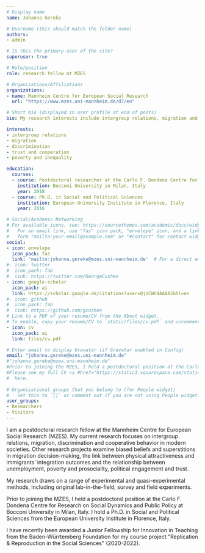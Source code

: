 ```yaml
---
# Display name
name: Johanna Gereke

# Username (this should match the folder name)
authors:
- admin

# Is this the primary user of the site?
superuser: true

# Role/position
role: research fellow at MZES

# Organizations/Affiliations
organizations:
- name: Mannheim Centre for European Social Research
  url: "https://www.mzes.uni-mannheim.de/d7/en"

# Short bio (displayed in user profile at end of posts)
bio: My research interests include intergroup relations, migration and discrimination and cooperative behavior in modern societies.

interests:
- intergroup relations 
- migration  
- discrimination 
- trust and cooperation
- poverty and inequality

education:
  courses:
  - course: Postdoctoral researcher at the Carlo F. Dondena Centre for Research on Social Dynamics and Public Policy
    institution: Bocconi University in Milan, Italy
    year: 2018
  - course: Ph.D. in Social and Political Sciences
    institution: European University Institute in Florence, Italy
    year: 2016

# Social/Academic Networking
# For available icons, see: https://sourcethemes.com/academic/docs/widgets/#icons
#   For an email link, use "fas" icon pack, "envelope" icon, and a link in the
#   form "mailto:your-email@example.com" or "#contact" for contact widget.
social:
- icon: envelope
  icon_pack: fas
  link: 'mailto:johanna.gereke@mzes.uni-mannheim.de'  # For a direct email link, use "mailto:test@example.org".
#- icon: twitter
#  icon_pack: fab
#  link: https://twitter.com/GeorgeCushen
- icon: google-scholar
  icon_pack: ai
  link: https://scholar.google.de/citations?user=QjUCWU4AAAAJ&hl=en
#- icon: github
#  icon_pack: fab
#  link: https://github.com/gcushen
# Link to a PDF of your resume/CV from the About widget.
# To enable, copy your resume/CV to `static/files/cv.pdf` and uncomment the lines below.  
- icon: cv
  icon_pack: ai
  link: files/cv.pdf

# Enter email to display Gravatar (if Gravatar enabled in Config)
email: "johanna.gereke@mzes.uni-mannheim.de"
#"johanna.gereke@mzes.uni-mannheim.de"
#Prior to joining the MZES, I held a postdoctoral position at the Carlo F. Dondena Centre for Research on Social Dynamics and Public Policy #at Bocconi University in Milan, Italy. I hold a Ph.D. in Social and Political Sciences from the European University Institute in Florence, #Italy.
#Please see my full CV <a #href="https://static1.squarespace.com/static/5c2a692b3c3a53368708cebf/t/5c2bd39f1ae6cf9b885fd512/1546376096123/CV_Jgereke.pdf"/> 
#  here.
  
# Organizational groups that you belong to (for People widget)
#   Set this to `[]` or comment out if you are not using People widget.  
user_groups:
- Researchers
- Visitors
---
```


I am a postdoctoral research fellow at the Mannheim Centre for European Social Research (MZES). My current research focuses on intergroup relations, migration, discrimination and cooperative behavior in modern societies.
Other research projects examine biased beliefs and superstitions in migration decision-making, the link between physical attractiveness and immigrants’ integration outcomes and the relationship between unemployment, poverty and prosociality, political engagement and trust.  

My research draws on a range of experimental and quasi-experimental methods, including original lab-in-the-field, survey and field experiments.

Prior to joining the MZES, I held a postdoctoral position at the Carlo F. Dondena Centre for Research on Social Dynamics and Public Policy at Bocconi University in Milan, Italy. I hold a Ph.D. in Social and Political Sciences from the European University Institute in Florence, Italy.

I have recently been awarded a Junior Fellowship for Innovation in Teaching from the Baden-Würrtemberg Foundation for my course project "Replication & Reproduction in the Social Sciences" (2020-2022).






 
